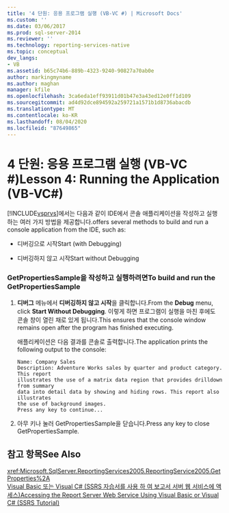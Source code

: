 ```yaml
---
title: '4 단원: 응용 프로그램 실행 (VB-VC #) | Microsoft Docs'
ms.custom: ''
ms.date: 03/06/2017
ms.prod: sql-server-2014
ms.reviewer: ''
ms.technology: reporting-services-native
ms.topic: conceptual
dev_langs:
- VB
ms.assetid: b65c74b6-889b-4323-9240-90827a70ab0e
author: markingmyname
ms.author: maghan
manager: kfile
ms.openlocfilehash: 3ca6eda1eff93911d01b47e3a43ed12e0ff1d109
ms.sourcegitcommit: ad4d92dce894592a259721a1571b1d8736abacdb
ms.translationtype: MT
ms.contentlocale: ko-KR
ms.lasthandoff: 08/04/2020
ms.locfileid: "87649865"
---
```

# <a name="lesson-4-running-the-application-vb-vc"></a><span data-ttu-id="77c73-102">4 단원: 응용 프로그램 실행 (VB-VC #)</span><span class="sxs-lookup"><span data-stu-id="77c73-102">Lesson 4: Running the Application (VB-VC#)</span></span>
  [!INCLUDE[vsprvs](../includes/vsprvs-md.md)]<span data-ttu-id="77c73-103">에서는 다음과 같이 IDE에서 콘솔 애플리케이션을 작성하고 실행하는 여러 가지 방법을 제공합니다.</span><span class="sxs-lookup"><span data-stu-id="77c73-103">offers several methods to build and run a console application from the IDE, such as:</span></span>  
  
-   <span data-ttu-id="77c73-104">디버깅으로 시작</span><span class="sxs-lookup"><span data-stu-id="77c73-104">Start (with Debugging)</span></span>  
  
-   <span data-ttu-id="77c73-105">디버깅하지 않고 시작</span><span class="sxs-lookup"><span data-stu-id="77c73-105">Start without Debugging</span></span>  
  
### <a name="to-build-and-run-the-getpropertiessample"></a><span data-ttu-id="77c73-106">GetPropertiesSample을 작성하고 실행하려면</span><span class="sxs-lookup"><span data-stu-id="77c73-106">To build and run the GetPropertiesSample</span></span>  
  
1.  <span data-ttu-id="77c73-107">**디버그** 메뉴에서 **디버깅하지 않고 시작**을 클릭합니다.</span><span class="sxs-lookup"><span data-stu-id="77c73-107">From the **Debug** menu, click **Start Without Debugging**.</span></span> <span data-ttu-id="77c73-108">이렇게 하면 프로그램이 실행을 마친 후에도 콘솔 창이 열린 채로 있게 됩니다.</span><span class="sxs-lookup"><span data-stu-id="77c73-108">This ensures that the console window remains open after the program has finished executing.</span></span>  
  
     <span data-ttu-id="77c73-109">애플리케이션은 다음 결과를 콘솔로 출력합니다.</span><span class="sxs-lookup"><span data-stu-id="77c73-109">The application prints the following output to the console:</span></span>  
  
    ```  
    Name: Company Sales  
    Description: Adventure Works sales by quarter and product category. This report  
    illustrates the use of a matrix data region that provides drilldown from summary  
    data into detail data by showing and hiding rows. This report also illustrates  
    the use of background images.  
    Press any key to continue...  
    ```  
  
2.  <span data-ttu-id="77c73-110">아무 키나 눌러 GetPropertiesSample을 닫습니다.</span><span class="sxs-lookup"><span data-stu-id="77c73-110">Press any key to close GetPropertiesSample.</span></span>  
  
## <a name="see-also"></a><span data-ttu-id="77c73-111">참고 항목</span><span class="sxs-lookup"><span data-stu-id="77c73-111">See Also</span></span>  
 <xref:Microsoft.SqlServer.ReportingServices2005.ReportingService2005.GetProperties%2A>   
 [<span data-ttu-id="77c73-112">Visual Basic 또는 Visual C&#35; &#40;SSRS 자습서를 사용 하 여 보고서 서버 웹 서비스에 액세스&#41;</span><span class="sxs-lookup"><span data-stu-id="77c73-112">Accessing the Report Server Web Service Using Visual Basic or Visual C&#35; &#40;SSRS Tutorial&#41;</span></span>](../../2014/tutorials/access-report-server-web-service-vb-vcsharp-ssrs-tutorial.md)  
  
  
